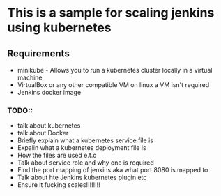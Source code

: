 
# This is a sample for scaling jenkins using kubernetes   

## Requirements

- minikube - Allows you to run a kubernetes cluster locally in a virtual machine
- VirtualBox or any other compatible VM on linux a VM isn't required
- Jenkins docker image


### TODO::
- talk about kubernetes
- talk about Docker
- Briefly explain what a kubernetes service file is
- Expalin what a kubernetes deployment file is
- How the files are used e.t.c
- Talk about service role and why one is required
- Find the port mapping of jenkins aka what port 8080 is mapped to
- Talk about hte Jenkins kubernetes plugin etc
- Ensure it fucking scales!!!!!!!!



